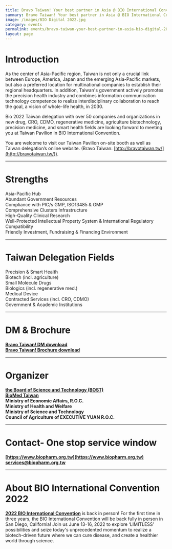 ```yaml
---
title: Bravo Taiwan! Your best partner in Asia @ BIO International Convention 2022
summary: Bravo Taiwan! Your best partner in Asia @ BIO International Convention 2022
image: /images/BIO Digital 2022.jpg
category: events
permalink: events/bravo-taiwan-your-best-partner-in-asia-bio-digital-2022/
layout: page
---
```

# **Introduction**
As the center of Asia-Pacific region, Taiwan is not only a crucial link between Europe, America, Japan and the emerging Asia-Pacific markets, but also a preferred location for multinational companies to establish their regional headquarters. In addition, Taiwan's government actively promotes the precision health industry and combines information communication technology competence to realize interdisciplinary collaboration to reach the goal, a vision of whole-life health, in 2030.

Bio 2022 Taiwan delegation with over 50 companies and organizations in new drug, CRO, CDMO, regenerative medicine, agriculture biotechnology, precision medicine, and smart health fields are looking forward to meeting you at Taiwan Pavilion in BIO International Convention. 

You are welcome to visit our Taiwan Pavilion on-site booth as well as Taiwan delegation’s online website. (Bravo Taiwan: [http://bravotaiwan.tw/](http://bravotaiwan.tw/)).

---
# **Strengths**
Asia-Pacific Hub 
<br/>
Abundant Government Resources
<br/>
Compliance with PIC/s GMP, ISO13485 & GMP
<br/>
Comprehensive Clusters Infrastructure
<br/>
High-Quality Clinical Research
<br/>
Well-Protected Intellectual Property System & International Regulatory Compatibility
<br/>
Friendly Investment, Fundraising & Financing Environment

---
# **Taiwan Delegation Fields**
Precision & Smart Health
<br/>
Biotech (incl. agriculture)
<br/>
Small Molecule Drugs
<br/>
Biologics (incl. regenerative med.)
<br/>
Medical Device
<br/>
Contracted Services (incl. CRO, CDMO)
<br/>
Government & Academic Institutions

---
# **DM & Brochure**
**[Bravo Taiwan! DM download](https://www.bravotaiwan.tw/images/dm_download1.pdf)**
<br/>
**[Bravo Taiwan! Brochure download](https://www.bravotaiwan.tw/images/Brochure_download.pdf)**

---
# **Organizer**
**[the Board of Science and Technology (BOST)](https://bost.ey.gov.tw/)**   
**[BioMed Taiwan](https://bio.taiwan.gov.tw/index.html)**
<br/>
**Ministry of Economic Affairs, R.O.C.**
<br/>
**Ministry of Health and Welfare**
<br/>
**Ministry of Science and Technology**
<br/>
**Council of Agriculture of EXECUTIVE YUAN R.O.C.**

---
# **Contact- One stop service window**

**[https://www.biopharm.org.tw](https://www.biopharm.org.tw)** 
<br/>
**[services@biopharm.org.tw](mailto:services@biopharm.org.tw)**  

---
# **About BIO International Convention 2022**
**[2022 BIO International Convention](https://www.bio.org/events/bio-international-convention)** is back in person!
For the first time in three years, the BIO International Convention will be back fully in person in San Diego, California! Join us June 13-16, 2022 to explore ‘LIMITLESS’ possibilities and seize today's unprecedented momentum to realize a biotech-driven future where we can cure disease, and create a healthier world through science.
